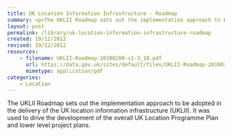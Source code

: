 ```yaml
---
title: UK Location Information Infrastructure - Roadmap
summary: <p>The UKLII Roadmap sets out the implementation approach to be adopted in the delivery of the UK location information infrastructure (UKLII). It was used to drive the development of the overall UK Location Programme Plan and lower level project plans.</p>
layout: post
permalink: /library/uk-location-information-infrastructure-roadmap
created: 19/12/2012
revised: 19/12/2012
resources:
    - filename: UKLII-Roadmap-20100208-v1-3_10.pdf
      url: https://data.gov.uk/sites/default/files/UKLII-Roadmap-20100208-v1-3_10.pdf
      mimetype: application/pdf
categories:
    - Location
---
```


<p>The UKLII Roadmap sets out the implementation approach to be adopted in the delivery of the UK location information infrastructure (UKLII). It was used to drive the development of the overall UK Location Programme Plan and lower level project plans.</p>
